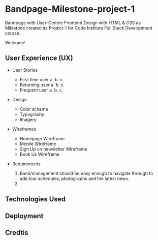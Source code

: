 # Bandpage-Milestone-project-1
Bandpage with User-Centric Frontend Design with HTML & CSS as Milestone created as Project-1 for Code Institute Full Stack Development course.

Welcome! 

## User Experience (UX)
* User Stories
   * First time user 
     a. 
     b.
     c.  
   * Returning user
     a.
     b.
     c.
   * Frequent user
     a.
     b. 
     c. 
* Design
  * Color scheme
  * Typography
  * Imagery
   
* Wireframes
  - Homepage Wireframe
  - Mobile Wireframe
  - Sign Up on newsletter Wireframe
  - Book Us Wireframe
  
* Requirements
    1. Band/management should be easy enough to navigate through to add tour schedules, photographs and the latest news.
    2. 

## Technologies Used

## Deployment

## Credtis



